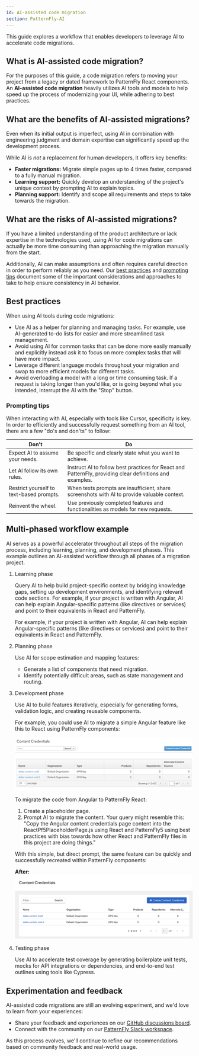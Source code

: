 ```yaml
---
id: AI-assisted code migration
section: PatternFly-AI
---
```


This guide explores a workflow that enables developers to leverage AI to accelerate code migrations. 

## What is AI-assisted code migration?

For the purposes of this guide, a code migration refers to moving your project from a legacy or dated framework to PatternFly React components. An **AI-assisted code migration** heavily utilizes AI tools and models to help speed up the process of modernizing your UI, while adhering to best practices. 

## What are the benefits of AI-assisted migrations? 

Even when its initial output is imperfect, using AI in combination with engineering judgment and domain expertise can significantly speed up the development process.

While AI is *not* a replacement for human developers, it offers key benefits: 
- **Faster migrations:** Migrate simple pages up to 4 times faster, compared to a fully manual migration. 
- **Learning support:** Quickly develop an understanding of the project's unique context by prompting AI to explain topics. 
- **Planning support:** Identify and scope all requirements and steps to take towards the migration. 

## What are the risks of AI-assisted migrations? 

If you have a limited understanding of the product architecture or lack expertise in the technologies used, using AI for code migrations can actually be more time consuming than approaching the migration manually from the start.

Additionally, AI can make assumptions and often requires careful direction in order to perform reliably as you need. Our [best practices](#best-practices) and [prompting tips](#prompting-tips) document some of the important considerations and approaches to take to help ensure consistency in AI behavior.


## Best practices

When using AI tools during code migrations:
	
- Use AI as a helper for planning and managing tasks. For example, use AI-generated to-do lists for easier and more streamlined task management.
- Avoid using AI for common tasks that can be done more easily manually and explicitly instead ask it to focus on more complex tasks that will have more impact. 
- Leverage different language models throughout your migration and swap to more efficient models for different tasks. 
- Avoid overloading a model with a long or time consuming task. If a request is taking longer than you'd like, or is going beyond what you intended, interrupt the AI with the "Stop" button.

### Prompting tips

When interacting with AI, especially with tools like Cursor, specificity is key. In order to efficiently and successfully request something from an AI tool, there are a few "do's and don'ts" to follow:

| **Don't** | **Do** |
| --- | --- |
| Expect AI to assume your needs. | Be specific and clearly state what you want to achieve. |
| Let AI follow its own rules. | Instruct AI to follow best practices for React and PatternFly, providing clear definitions and examples. |
| Restrict yourself to text-based prompts. | When texts prompts are insufficient, share screenshots with AI to provide valuable context. |
| Reinvent the wheel. |  Use previously completed features and functionalities as models for new requests. |

## Multi-phased workflow example

AI serves as a powerful accelerator throughout all steps of the migration process, including learning, planning, and development phases. This example outlines an AI-assisted workflow through all phases of a migration project.

1. Learning phase

    Query AI to help build project-specific context by bridging knowledge gaps, setting up development environments, and identifying relevant code sections. For example, if your project is written with Angular, AI can help explain Angular-specific patterns (like directives or services) and point to their equivalents in React and PatternFly.

    For example, if your project is written with Angular, AI can help explain Angular-specific patterns (like directives or services) and point to their equivalents in React and PatternFly.

2. Planning phase

    Use AI for scope estimation and mapping features:
    - Generate a list of components that need migration.
	- Identify potentially difficult areas, such as state management and routing.

3. Development phase

    Use AI to build features iteratively, especially for generating forms, validation logic, and creating reusable components.

    For example, you could use AI to migrate a simple Angular feature like this to React using PatternFly components:
        
    ![Before migration - Angular Content Credentials page](./img/content-credentials-before.png)

    To migrate the code from Angular to PatternFly React:
    1. Create a placeholder page.
    2. Prompt AI to migrate the content. Your query might resemble this: "Copy the Angular content credentials page content into the ReactPf5PlaceholderPage.js using React and PatternFly5 using best practices with bias towards how other React and PatternFly files in this project are doing things."

    With this simple, but direct prompt, the same feature can be quickly and successfully recreated within PatternFly components: 

    **After:**
    ![After migration - React PatternFly Content Credentials page](./img/content-credentials-after.png)

4. Testing phase

    Use AI to accelerate test coverage by generating boilerplate unit tests, mocks for API integrations or dependencies, and end-to-end test outlines using tools like Cypress.

## Experimentation and feedback 

AI-assisted code migrations are still an evolving experiment, and we'd love to learn from your experiences: 
- Share your feedback and experiences on our [GitHub discussions board](https://github.com/orgs/patternfly/discussions).
- Connect with the community on our [PatternFly Slack workspace](https://join.slack.com/t/patternfly/shared_invite/zt-1npmqswgk-bF2R1E2rglV8jz5DNTezMQ).
 
As this process evolves, we'll continue to refine our recommendations based on community feedback and real-world usage. 
